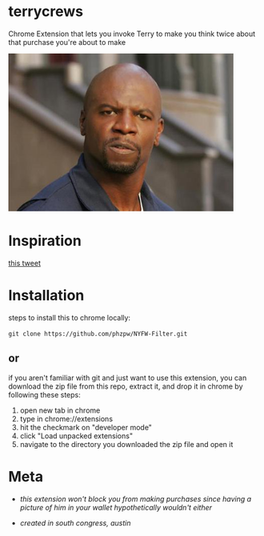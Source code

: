 
# terrycrews

Chrome Extension that lets you invoke Terry to make you think twice about that purchase you're about to make

![terrycrews](crews.png)

# Inspiration
[this tweet](https://twitter.com/MrDanielCabral/status/774091838357512192)

# Installation

steps to install this to chrome locally:

`git clone https://github.com/phzpw/NYFW-Filter.git`

## or

if you aren't familiar with git and just want to use this extension, you can download the zip file from this repo, extract it, and drop it in chrome by following these steps:


1. open new tab in chrome
2. type in chrome://extensions
3. hit the checkmark on "developer mode"
4. click "Load unpacked extensions"
5. navigate to the directory you downloaded the zip file and open it


# Meta
- *this extension won't block you from making purchases since having a picture of him in your wallet hypothetically wouldn't either*

- *created in south congress, austin*
